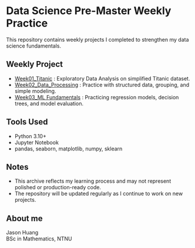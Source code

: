 # Data Science Pre-Master Weekly Practice

This repository contains weekly projects I completed to strengthen my data science fundamentals.

## Weekly Project

- [Week01_Titanic](./Week01_Titanic) : Exploratory Data Analysis on simplified Titanic dataset.
- [Week02_Data_Processing](./Week02_Data_Processing) : Practice with structured data, grouping, and simple modeling.
- [Week03_ML Fundamentals](./Week03_ML_Fundamentals) : Practicing regression models, decision trees, and model evaluation.


## Tools Used

- Python 3.10+
- Jupyter Notebook
- pandas, seaborn, matplotlib, numpy, sklearn
  
## Notes

- This archive reflects my learning process and may not represent polished or production-ready code.
- The repository will be updated regularly as I continue to work on new projects.

## About me

Jason Huang  
BSc in Mathematics, NTNU 

